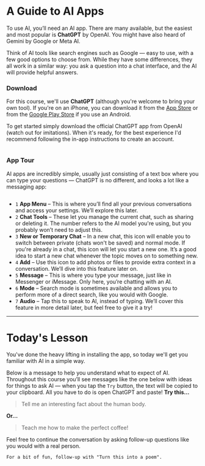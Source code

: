 # A Guide to AI Apps
To use AI, you’ll need an AI app. There are many available, but the easiest and most popular is **ChatGPT** by OpenAI. You might have also heard of Gemini by Google or Meta AI.

Think of AI tools like search engines such as Google — easy to use, with a few good options to choose from. While they have some differences, they all work in a similar way: you ask a question into a chat interface, and the AI will provide helpful answers.

### Download
For this course, we'll use **ChatGPT** (although you're welcome to bring your own tool). If you're on an iPhone, you can download it from the [App Store](https://apps.apple.com/us/app/chatgpt/id6448311069) or from the [Google Play Store](https://play.google.com/store/apps/details?id=com.openai.chatgpt) if you use an Android.

To get started simply download the official ChatGPT app from OpenAI (watch out for imitations). When it's ready, for the best experience I'd recommend following the in-app instructions to create an account.

<picture>
  <source srcset="./assets/images/icon-dark.png" media="(prefers-color-scheme:dark)">
  <img class="lazyload" data-src="./assets/images/icon.png" />
</picture>

### App Tour
AI apps are incredibly simple, usually just consisting of a text box where you can type your questions &mdash; ChatGPT is no different, and looks a lot like a messaging app:

<picture>
  <source srcset="./assets/images/app-tour-dark.png" media="(prefers-color-scheme:dark)">
  <img class="lazyload" data-src="./assets/images/app-tour.png" />
</picture>

- `1` **App Menu** – This is where you’ll find all your previous conversations and access your settings. We’ll explore this later.
- `2` **Chat Tools** – These let you manage the current chat, such as sharing or deleting it. The number refers to the AI model you're using, but you probably won’t need to adjust this.
- `3` **New or Temporary Chat** – In a new chat, this icon will enable you to switch between private (chats won't be saved) and normal mode. If you're already in a chat, this icon will let you start a new one. It’s a good idea to start a new chat whenever the topic moves on to something new.
- `4` **Add** – Use this icon to add photos or files to provide extra context in a conversation. We’ll dive into this feature later on.
- `5` **Message** – This is where you type your message, just like in Messenger or iMessage. Only here, you’re chatting with an AI.
- `6` **Mode** – Search mode is sometimes available and allows you to perform more of a direct search, like you would with Google.  
- `7` **Audio** – Tap this to speak to AI, instead of typing. We’ll cover this feature in more detail later, but feel free to give it a try!

***

# Today's Lesson
You've done the heavy lifting in installing the app, so today we'll get you familiar with AI in a simple way.

Below is a message to help you understand what to expect of AI. Throughout this course you’ll see messages like the one below with ideas for things to ask AI — when you tap the <code class="button">Try</code> button, the text will be copied to your clipboard. All you have to do is open ChatGPT and paste! **Try this...**

> Tell me an interesting fact about the human body.

**Or...**

> Teach me how to make the perfect coffee!

Feel free to continue the conversation by asking follow-up questions like you would with a real person.

```
For a bit of fun, follow-up with "Turn this into a poem".
```

<!-- Read time: 2 mins -->